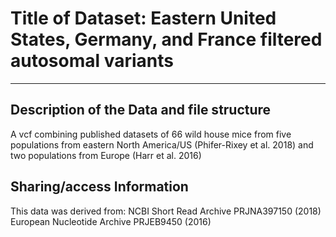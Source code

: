 # Title of Dataset: Eastern United States, Germany, and France filtered autosomal variants

---

## Description of the Data and file structure

A vcf combining published datasets of 66 wild house mice from five populations from eastern North America/US (Phifer-Rixey et al. 2018) and two populations from Europe (Harr et al. 2016) 


## Sharing/access Information
This data was derived from:
NCBI Short Read Archive PRJNA397150 (2018)
European Nucleotide Archive PRJEB9450 (2016)
